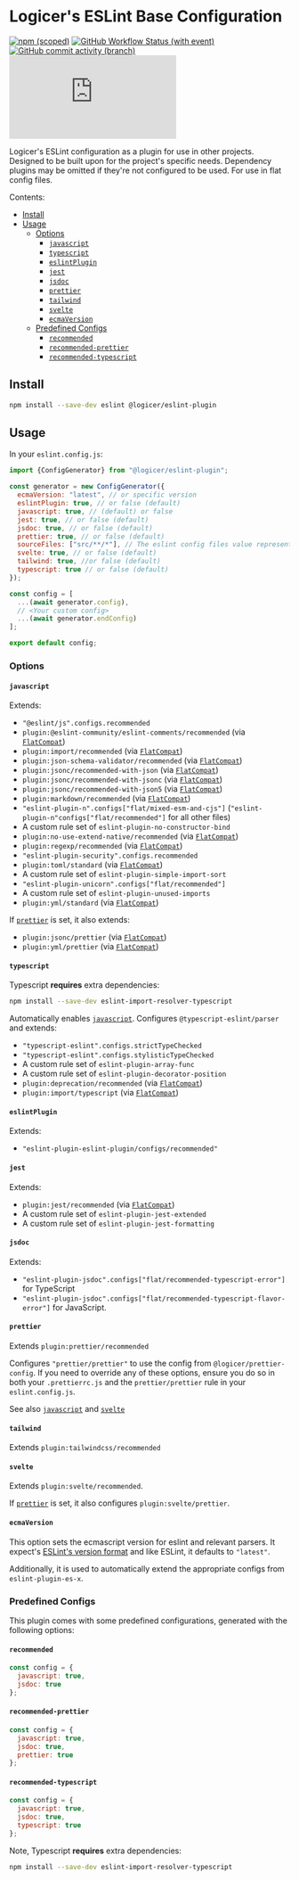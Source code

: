 # Logicer's ESLint Base Configuration

[![npm (scoped)](https://img.shields.io/npm/v/%40logicer/eslint-plugin)](https://www.npmjs.com/package/@logicer/eslint-plugin)
[![GitHub Workflow Status (with event)](https://img.shields.io/github/actions/workflow/status/Logicer16/eslint-plugin/style.yml)](https://github.com/Logicer16/eslint-plugin/actions)
[![GitHub commit activity (branch)](https://img.shields.io/github/commit-activity/m/Logicer16/ESLint-plugin)](https://github.com/Logicer16/eslint-plugin/graphs/contributors)
[![Type Coverage](https://img.shields.io/badge/dynamic/json.svg?label=type%20coverage&suffix=%&query=$.typeCoverage.atLeast&uri=https%3A%2F%2Fraw.githubusercontent.com%2FLogicer16%2Feslint-plugin%2Fmain%2Fpackage.json)](https://github.com/plantain-00/type-coverage)

Logicer's ESLint configuration as a plugin for use in other projects. Designed to be built upon for the project's specific needs. Dependency plugins may be omitted if they're not configured to be used. For use in flat config files.

Contents:

- [Install](#install)
- [Usage](#usage)
  - [Options](#options)
    - [`javascript`](#javascript)
    - [`typescript`](#typescript)
    - [`eslintPlugin`](#eslintplugin)
    - [`jest`](#jest)
    - [`jsdoc`](#jsdoc)
    - [`prettier`](#prettier)
    - [`tailwind`](#tailwind)
    - [`svelte`](#svelte)
    - [`ecmaVersion`](#ecmaversion)
  - [Predefined Configs](#predefined-configs)
    - [`recommended`](#recommended)
    - [`recommended-prettier`](#recommended-prettier)
    - [`recommended-typescript`](#recommended-typescript)

## Install

```sh
npm install --save-dev eslint @logicer/eslint-plugin
```

## Usage

In your `eslint.config.js`:

```js
import {ConfigGenerator} from "@logicer/eslint-plugin";

const generator = new ConfigGenerator({
  ecmaVersion: "latest", // or specific version
  eslintPlugin: true, // or false (default)
  javascript: true, // (default) or false
  jest: true, // or false (default)
  jsdoc: true, // or false (default)
  prettier: true, // or false (default)
  sourceFiles: ["src/**/*"], // The eslint config files value representing the project's source code (default: [])
  svelte: true, // or false (default)
  tailwind: true, //or false (default)
  typescript: true // or false (default)
});

const config = [
  ...(await generator.config),
  // <Your custom config>
  ...(await generator.endConfig)
];

export default config;
```

### Options

#### `javascript`

Extends:

- `"@eslint/js".configs.recommended`
- `plugin:@eslint-community/eslint-comments/recommended` (via [`FlatCompat`](https://github.com/eslint/eslintrc#usage))
- `plugin:import/recommended` (via [`FlatCompat`](https://github.com/eslint/eslintrc#usage))
- `plugin:json-schema-validator/recommended` (via [`FlatCompat`](https://github.com/eslint/eslintrc#usage))
- `plugin:jsonc/recommended-with-json` (via [`FlatCompat`](https://github.com/eslint/eslintrc#usage))
- `plugin:jsonc/recommended-with-jsonc` (via [`FlatCompat`](https://github.com/eslint/eslintrc#usage))
- `plugin:jsonc/recommended-with-json5` (via [`FlatCompat`](https://github.com/eslint/eslintrc#usage))
- `plugin:markdown/recommended` (via [`FlatCompat`](https://github.com/eslint/eslintrc#usage))
- `"eslint-plugin-n".configs["flat/mixed-esm-and-cjs"]` (`"eslint-plugin-n"configs["flat/recommended"]` for all other files)
- A custom rule set of `eslint-plugin-no-constructor-bind`
- `plugin:no-use-extend-native/recommended` (via [`FlatCompat`](https://github.com/eslint/eslintrc#usage))
- `plugin:regexp/recommended` (via [`FlatCompat`](https://github.com/eslint/eslintrc#usage))
- `"eslint-plugin-security".configs.recommended`
- `plugin:toml/standard` (via [`FlatCompat`](https://github.com/eslint/eslintrc#usage))
- A custom rule set of `eslint-plugin-simple-import-sort`
- `"eslint-plugin-unicorn".configs["flat/recommended"]`
- A custom rule set of `eslint-plugin-unused-imports`
- `plugin:yml/standard` (via [`FlatCompat`](https://github.com/eslint/eslintrc#usage))

If [`prettier`](#prettier) is set, it also extends:

- `plugin:jsonc/prettier` (via [`FlatCompat`](https://github.com/eslint/eslintrc#usage))
- `plugin:yml/prettier` (via [`FlatCompat`](https://github.com/eslint/eslintrc#usage))

#### `typescript`

Typescript **requires** extra dependencies:

```sh
npm install --save-dev eslint-import-resolver-typescript
```

Automatically enables [`javascript`](#javascript). Configures `@typescript-eslint/parser` and extends:

- `"typescript-eslint".configs.strictTypeChecked`
- `"typescript-eslint".configs.stylisticTypeChecked`
- A custom rule set of `eslint-plugin-array-func`
- A custom rule set of `eslint-plugin-decorator-position`
- `plugin:deprecation/recommended` (via [`FlatCompat`](https://github.com/eslint/eslintrc#usage))
- `plugin:import/typescript` (via [`FlatCompat`](https://github.com/eslint/eslintrc#usage))

#### `eslintPlugin`

Extends:

- `"eslint-plugin-eslint-plugin/configs/recommended"`

#### `jest`

Extends:

- `plugin:jest/recommended` (via [`FlatCompat`](https://github.com/eslint/eslintrc#usage))
- A custom rule set of `eslint-plugin-jest-extended`
- A custom rule set of `eslint-plugin-jest-formatting`

#### `jsdoc`

Extends:

- `"eslint-plugin-jsdoc".configs["flat/recommended-typescript-error"]` for TypeScript
- `"eslint-plugin-jsdoc".configs["flat/recommended-typescript-flavor-error"]` for JavaScript.

#### `prettier`

Extends `plugin:prettier/recommended`

Configures `"prettier/prettier"` to use the config from `@logicer/prettier-config`. If you need to override any of these options, ensure you do so in both your `.prettierrc.js` and the `prettier/prettier` rule in your `eslint.config.js`.

See also [`javascript`](#javascript) and [`svelte`](#svelte)

#### `tailwind`

Extends `plugin:tailwindcss/recommended`

#### `svelte`

Extends `plugin:svelte/recommended`.

If [`prettier`](#prettier) is set, it also configures `plugin:svelte/prettier`.

#### `ecmaVersion`

This option sets the ecmascript version for eslint and relevant parsers. It expect's [ESLint's version format](https://eslint.org/docs/latest/use/configure/configuration-files#configuration-objects) and like ESLint, it defaults to `"latest"`.

Additionally, it is used to automatically extend the appropriate configs from `eslint-plugin-es-x`.

### Predefined Configs

This plugin comes with some predefined configurations, generated with the following options:

#### `recommended`

```js
const config = {
  javascript: true,
  jsdoc: true
};
```

#### `recommended-prettier`

```js
const config = {
  javascript: true,
  jsdoc: true,
  prettier: true
};
```

#### `recommended-typescript`

```js
const config = {
  javascript: true,
  jsdoc: true,
  typescript: true
};
```

Note, Typescript **requires** extra dependencies:

```sh
npm install --save-dev eslint-import-resolver-typescript
```
